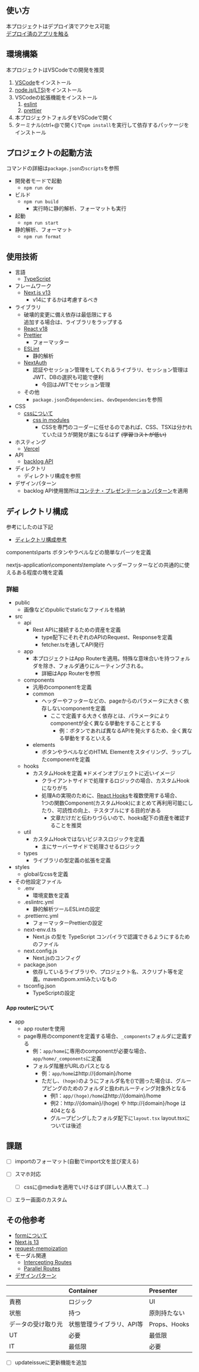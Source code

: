 
## 使い方

本プロジェクトはデプロイ済でアクセス可能  
[デプロイ済のアプリを触る](https://nextjs-application-coral.vercel.app/home)


## 環境構築

本プロジェクトはVSCodeでの開発を推奨

1. [VSCode](https://code.visualstudio.com/)をインストール
2. [node.js(LTS)](https://nodejs.org/en)をインストール
3. VSCodeの拡張機能をインストール
   1. [eslint](https://marketplace.visualstudio.com/items?itemName=dbaeumer.vscode-eslint)
   2. [prettier](https://marketplace.visualstudio.com/items?itemName=esbenp.prettier-vscode)
4. 本プロジェクトフォルダをVSCodeで開く
5. ターミナル(ctrl+@で開く)で`npm install`を実行して依存するパッケージをインストール


## プロジェクトの起動方法

コマンドの詳細は`package.json`の`scripts`を参照

- 開発者モードで起動
  - `npm run dev`
- ビルド
  - `npm run build`
    - 実行時に静的解析、フォーマットも実行  
- 起動
  - `npm run start`
- 静的解析、フォーマット
  - `npm run format`



## 使用技術

- 言語
  - [TypeScript](https://www.typescriptlang.org/)
- フレームワーク
  - [Next.js v13](https://nextjs.org/blog/next-13)
    - v14にするかは考慮するべき
- ライブラリ
  - 破壊的変更に備え依存は最低限にする  
      追加する場合は、ライブラリをラップする
  - [React v18](https://ja.react.dev/)
  - [Prettier](https://prettier.io/)
    - フォーマッター
  - [ESLint](https://eslint.org/)
    - 静的解析
  - [NextAuth](https://next-auth.js.org/)
    - 認証やセッション管理をしてくれるライブラリ、セッション管理はJWT、DBの選択も可能で便利
      - 今回はJWTでセッション管理
  - その他
    - `package.json`の`dependencies`、`devDependencies`を参照
- CSS
  - [cssについて](https://nextjs.org/docs/app/building-your-application/styling)
    - [css in modules](https://nextjs.org/docs/app/building-your-application/styling/css-modules)
      - CSSを専門のコーダーに任せるのであれば、CSS、TSXは分かれていたほうが開発が楽になるはず ~~(学習コストが低い)~~
- ホスティング
  - [Vercel](https://vercel.com/)
- API
  - [backlog API](https://developer.nulab.com/ja/docs/backlog/#)
- ディレクトリ
  - ディレクトリ構成を参照
- デザインパターン
  - backlog API使用箇所は[コンテナ・プレゼンテーションパターン](https://zenn.dev/morinokami/books/learning-patterns-1/viewer/presentational-container-pattern)を適用


## ディレクトリ構成

参考にしたのは下記

- [ディレクトリ構成参考](https://zenn.dev/yutabeee/articles/5e32a99a3cab97)
  
components\parts
ボタンやラベルなどの簡単なパーツを定義

nextjs-application\components\template
ヘッダーフッターなどの共通的に使えるある程度の塊を定義


### 詳細

- public
  - 画像などのpublicでstaticなファイルを格納
- src
  - api
    - Rest APIに接続するための資産を定義
      - type配下にそれぞれのAPIのRequest、Responseを定義
      - fetcher.tsを通してAPI発行
  - app
    - 本プロジェクトはApp Routerを適用。特殊な意味合いを持つフォルダを除き、フォルダ通りにルーティングされる。
      - 詳細はApp Routerを参照
  - components
    - 汎用のcomponentを定義
    - common
      - ヘッダーやフッターなどの、pageからのパラメータに大きく依存しないcomponentを定義
        - ここで定義する大きく依存とは、パラメータによりcomponentが全く異なる挙動をすることとする
          - 例：ボタンであれば異なるAPIを発火するため、全く異なる挙動をするといえる
    - elements
      - ボタンやラベルなどのHTML Elementをスタイリング、ラップしたcomponentを定義
  - hooks
    - カスタムHookを定義 ※ドメインオブジェクトに近いイメージ
      - クライアントサイドで処理するロジックの場合、カスタムHookになりがち
      - 処理Aの実現のために、[React Hooks](https://udemy.benesse.co.jp/development/react-hooks.html)を複数使用する場合、  
       1つの関数Component(カスタムHook)にまとめて再利用可能にしたり、可読性の向上、テスタブルにする目的がある
        - 文章だけだと伝わりづらいので、hooks配下の資産を確認することを推奨
  - util
    - カスタムHookではないビジネスロジックを定義
      - 主にサーバーサイドで処理させるロジック
  - types
    - ライブラリの型定義の拡張を定義
- styles
  - globalなcssを定義
- その他設定ファイル
  - .env
    - 環境変数を定義
  - .eslintrc.yml
    - 静的解析ツールESLintの設定
  - .prettierrc.yml
    - フォーマッターPrettierの設定
  - next-env.d.ts
    - Next.js の型を TypeScript コンパイラで認識できるようにするためのファイル
  - next.config.js
    - Next.jsのコンフィグ
  - package.json
    - 依存しているライブラリや、プロジェクト名、スクリプト等を定義。mavenのpom.xmlみたいなもの
  - tsconfig.json
    - TypeScriptの設定

#### App routerについて
  - app
    - app routerを使用
    - page専用のcomponentを定義する場合、`_components`フォルダに定義する
      - 例：`app/home`に専用のcomponentが必要な場合、`app/home/_components`に定義
      - フォルダ階層がURLのパスとなる
        - 例：`app/home`はhttp://{domain}/home
        - ただし、`(hoge)`のようにフォルダ名を()で囲った場合は、グループピングのためのフォルダと扱われルーティング対象外となる
          - 例1：`app/(hoge)/home`はhttp://{domain}/home
          - 例2：http://{domain}/(hoge) や http://{domain}/hoge は404となる
          - グループピングしたフォルダ配下に`layout.tsx` layout.tsxについては後述


## 課題

- [ ] importのフォーマット(自動でimport文を並び変える)
- [ ] スマホ対応
  - [ ] cssに@mediaを適用でいけるはず(詳しい人教えて...)
- [ ] エラー画面のカスタム


## その他参考

- [formについて](https://qiita.com/nuko-suke/items/1393995fd53ecaeb1cbc)
- [Next.js 13](https://reffect.co.jp/react/next-js-13)
- [request-memoization](https://nextjs.org/docs/app/building-your-application/caching#request-memoization)
- モーダル関連
  - [Intercepting Routes](https://nextjs.org/docs/app/building-your-application/routing/intercepting-routes)
  - [Parallel Routes](https://nextjs.org/docs/app/building-your-application/routing/parallel-routes)
- [デザインパターン](https://zenn.dev/ficilcom/articles/app_router_design_pattern)


||Container|Presenter|
|:---|:---|:---|
|責務|ロジック|UI|
|状態|持つ|原則持たない|
|データの受け取り元|状態管理ライブラリ、API等|Props、Hooks|
|UT|必要|最低限|
|IT|最低限|必要|


- [ ] updateissueに更新機能を追加